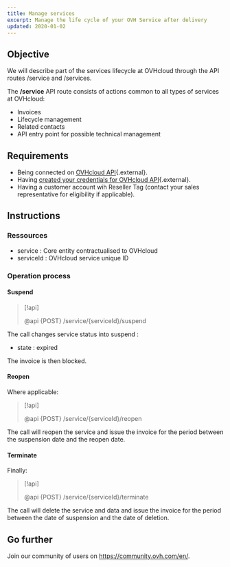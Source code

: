 ```yaml
---
title: Manage services
excerpt: Manage the life cycle of your OVH Service after delivery
updated: 2020-01-02
---
```


## Objective

We will describe part of the services lifecycle at OVHcloud through the API routes /service and /services.

The **/service** API route consists of actions common to all types of services at OVHcloud:

* Invoices
* Lifecycle management
* Related contacts
* API entry point for possible technical management

## Requirements

* Being connected on [OVHcloud API](https://ca.api.ovh.com/){.external}.
* Having [created your credentials for OVHcloud API](/pages/manage_and_operate/api/first-steps){.external}.
* Having a customer account wih Reseller Tag (contact your sales representative for eligibility if applicable).

## Instructions

### Ressources

* service : Core entity contractualised to OVHcloud
* serviceId : OVHcloud service unique ID

### Operation process

#### Suspend

> [!api]
>
> @api {POST} /service/{serviceId}/suspend
>

The call changes service status into suspend :

* state : expired

The invoice is then blocked.

#### Reopen

Where applicable:

> [!api]
>
> @api {POST} /service/{serviceId}/reopen
>

The call will reopen the service and issue the invoice for the period between the suspension date and the reopen date.

#### Terminate

Finally:

> [!api]
>
> @api {POST} /service/{serviceId}/terminate
>

The call will delete the service and data and issue the invoice for the period between the date of suspension and the date of deletion.

## Go further

Join our community of users on <https://community.ovh.com/en/>.
